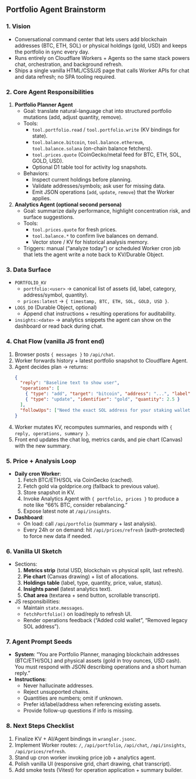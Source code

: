 ## Portfolio Agent Brainstorm

### 1. Vision
- Conversational command center that lets users add blockchain addresses (BTC, ETH, SOL) or physical holdings (gold, USD) and keeps the portfolio in sync every day.
- Runs entirely on Cloudflare Workers + Agents so the same stack powers chat, orchestration, and background refresh.
- Ships a single vanilla HTML/CSS/JS page that calls Worker APIs for chat and data refresh; no SPA tooling required.

### 2. Core Agent Responsibilities
1. **Portfolio Planner Agent**
   - Goal: translate natural-language chat into structured portfolio mutations (add, adjust quantity, remove).
   - Tools:
     - `tool.portfolio.read` / `tool.portfolio.write` (KV bindings for state).
     - `tool.balance.bitcoin`, `tool.balance.ethereum`, `tool.balance.solana` (on-chain balance fetchers).
     - `tool.prices.quote` (CoinGecko/metal feed for BTC, ETH, SOL, GOLD, USD).
     - Optional D1 table tool for activity log snapshots.
   - Behaviors:
     - Inspect current holdings before planning.
     - Validate addresses/symbols; ask user for missing data.
     - Emit JSON operations (`add`, `update`, `remove`) that the Worker applies.
2. **Analytics Agent (optional second persona)**
   - Goal: summarize daily performance, highlight concentration risk, and surface suggestions.
   - Tools:
     - `tool.prices.quote` for fresh prices.
     - `tool.balance.*` to confirm live balances on demand.
     - Vector store / KV for historical analysis memory.
   - Triggers: manual (“analyze today”) or scheduled Worker cron job that lets the agent write a note back to KV/Durable Object.

### 3. Data Surface
- `PORTFOLIO_KV`
  - `portfolio:<user>` → canonical list of assets (id, label, category, address/symbol, quantity).
  - `prices:latest` → `{ timestamp, BTC, ETH, SOL, GOLD, USD }`.
- `LOGS_DO` (Durable Object, optional)
  - Append chat instructions + resulting operations for auditability.
- `insights:<date>` → analytics snippets the agent can show on the dashboard or read back during chat.

### 4. Chat Flow (vanilla JS front end)
1. Browser posts `{ messages }` to `/api/chat`.
2. Worker forwards history + latest portfolio snapshot to Cloudflare Agent.
3. Agent decides plan → returns:
   ```json
   {
     "reply": "Baseline text to show user",
     "operations": [
       { "type": "add", "target": "bitcoin", "address": "...", "label": "Cold storage" },
       { "type": "update", "identifier": "gold", "quantity": 2.5 }
     ],
     "followUps": ["Need the exact SOL address for your staking wallet."]
   }
   ```
4. Worker mutates KV, recomputes summaries, and responds with `{ reply, operations, summary }`.
5. Front end updates the chat log, metrics cards, and pie chart (Canvas) with the new summary.

### 5. Price + Analysis Loop
- **Daily cron Worker**:
  1. Fetch BTC/ETH/SOL via CoinGecko (cached).
  2. Fetch gold via goldprice.org (fallback to previous value).
  3. Store snapshot in KV.
  4. Invoke Analytics Agent with `{ portfolio, prices }` to produce a note like “66% BTC, consider rebalancing.”
  5. Expose latest note at `/api/insights`.
- **Dashboard**:
  - On load: call `/api/portfolio` (summary + last analysis).
  - Every 24h or on demand: hit `/api/prices/refresh` (auth-protected) to force new data if needed.

### 6. Vanilla UI Sketch
- Sections:
  1. **Metrics strip** (total USD, blockchain vs physical split, last refresh).
  2. **Pie chart** (Canvas drawing) + list of allocations.
  3. **Holdings table** (label, type, quantity, price, value, status).
  4. **Insights panel** (latest analytics text).
  5. **Chat area** (textarea + send button, scrollable transcript).
- JS responsibilities:
  - Maintain `state.messages`.
  - `fetchPortfolio()` on load/reply to refresh UI.
  - Render operations feedback (“Added cold wallet”, “Removed legacy SOL address”).

### 7. Agent Prompt Seeds
- **System**: “You are Portfolio Planner, managing blockchain addresses (BTC/ETH/SOL) and physical assets (gold in troy ounces, USD cash). You must respond with JSON describing operations and a short human reply.”
- **Instructions**:
  - Never hallucinate addresses.
  - Reject unsupported chains.
  - Quantities are numbers; omit if unknown.
  - Prefer id/label/address when referencing existing assets.
  - Provide follow-up questions if info is missing.

### 8. Next Steps Checklist
1. Finalize KV + AI/Agent bindings in `wrangler.jsonc`.
2. Implement Worker routes: `/`, `/api/portfolio`, `/api/chat`, `/api/insights`, `/api/prices/refresh`.
3. Stand up cron worker invoking price job + analytics agent.
4. Polish vanilla UI (responsive grid, chart drawing, chat transcript).
5. Add smoke tests (Vitest) for operation application + summary builder.
